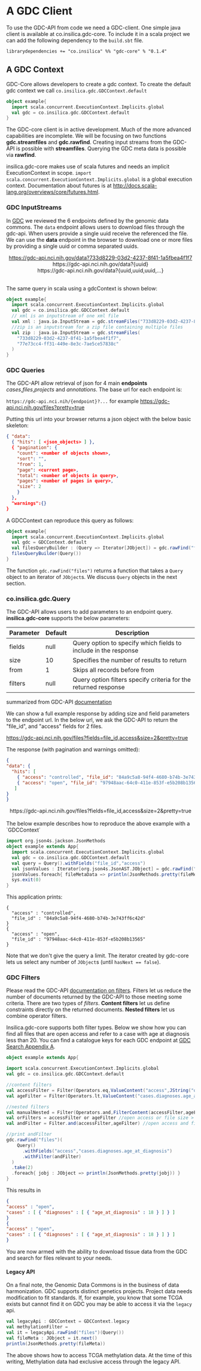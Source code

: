 # A GDC Client

  To use the GDC-API from code we need a GDC-client.  One simple java client is available at co.insilica.gdc-core.  To include it in a scala project we can add the following dependency to the `build.sbt` file.  

`librarydependencies += "co.insilica" %% "gdc-core" % "0.1.4"`

## A GDC Context
  GDC-Core allows developers to create a gdc context. To create the default gdc context we call `co.insilica.gdc.GDCContext.default`
  
  ```scala
  object example{
    import scala.concurrent.ExecutionContext.Implicits.global
    val gdc = co.insilica.gdc.GDCContext.default
  }
  ```
The GDC-core client is in active development.  Much of the more advanced capabilities are incomplete. We will be focusing on two functions **gdc.streamfiles** and **gdc.rawfind**. Creating input streams from the GDC-API is possible with **streamfiles**.  Querying the GDC meta data is possible via **rawfind**.

insilica.gdc-core makes use of scala futures and needs an implicit ExecutionContext in scope.  `import scala.concurrent.ExecutionContext.Implicits.global` is a global execution context.  Documentation about futures is at http://docs.scala-lang.org/overviews/core/futures.html.

### GDC InputStreams
  In [GDC](gdc/0_gdc.md) we reviewed the 6 endpoints defined by the genomic data commons. The `data` endpoint allows users to download files through the gdc-api.  When users provide a single uuid receive the referenced the file. We can use the **data** endpoint in the browser to download one or more files by providing a single uuid or comma separated uuids. 
  
  <center>
  <a href=https://gdc-api.nci.nih.gov/data?733d8229-03d2-4237-8f41-1a5fbea4f1f7>https://gdc-api.nci.nih.gov/data?733d8229-03d2-4237-8f41-1a5fbea4f1f7</a><br/>
  https://gdc-api.nci.nih.gov/data?{uuid}<br/>
  https://gdc-api.nci.nih.gov/data?{uuid,uuid,uuid,...}
  </center>
  <br/>

The same query in scala using a gdcContext is shown below:
  
  ```scala
  object example{
    import scala.concurrent.ExecutionContext.Implicits.global
    val gdc = co.insilica.gdc.GDCContext.default    
    // xml is an inputstream of one xml file
    val xml : java.io.InputStream = gdc.streamFiles("733d8229-03d2-4237-8f41-1a5fbea4f1f7")
    //zip is an inputstream for a zip file containing multiple files
    val zip : java.io.InputStream = gdc.streamFiles(
      "733d8229-03d2-4237-8f41-1a5fbea4f1f7",
      "77e73cc4-ff31-449e-8e3c-7ae5ce57838c"
    )
  }
  ```


### GDC Queries
  The GDC-API allow retrieval of json for 4 main **endpoints** *cases*,*files*,*projects* and *annotations*. The base url for each endpoint is:
  
  `https://gdc-api.nci.nih/{endpoint}?...` for example https://gdc-api.nci.nih.gov/files?pretty=true
  
  Putting this url into your browser returns a json object with the below basic skeleton:
  
  ```json
  { "data":
    { "hits": [ <json_objects> ] },
    { "pagination": {
      "count": <number of objects shown>, 
      "sort": "", 
      "from": 1, 
      "page": <current page>, 
      "total": <number of objects in query>, 
      "pages": <number of pages in query>, 
      "size": 2
      }
    },
    "warnings":{}
  }
  ```
  
  A GDCContext can reproduce this query as follows:
  ```scala
  object example{
    import scala.concurrent.ExecutionContext.Implicits.global
    val gdc = GDCContext.default
    val filesQueryBuilder : (Query => Iterator[JObject]) = gdc.rawFind("files")
    filesQueryBuilder(Query())
  }
  ```
  The function `gdc.rawFind("files")` returns a function that takes a `Query` object to an iterator of `JObject`s. We discuss `Query` objects in the next section.

### co.insilica.gdc.Query
  
  The GDC-API allows users to add parameters to an endpoint query.  **insilica.gdc-core** supports the below parameters:

| Parameter | Default | Description        |
|--------|------|----------------------------------------------------|
| fields | null | Query option to specify which fields to include in the response |
| size   | 10   | Specifies the number of results to return |
| from   | 1    | Skips all records before from |
| filters| null | Query option filters specify criteria for the returned response |
summarized from GDC-API [documentation](https://gdc-docs.nci.nih.gov/API/Users_Guide/Search_and_Retrieval/#query-parameters)

We can show a full example response by adding size and field parameters to the endpoint url. In the below url, we ask the GDC-API to return the "file_id", and "access" fields for 2 files. 
  
  https://gdc-api.nci.nih.gov/files?fields=file_id,access&size=2&pretty=true 
  
  The response (with pagination and warnings omitted):
  
  ```json
{
  "data": {
    "hits": [
      { "access": "controlled", "file_id": "84a9c5a8-94f4-4680-b74b-3e743ff6c42d" }, 
      { "access": "open", "file_id": "97948aac-64c0-411e-853f-e5b208b13565" } 
     ]
  }
}
```
<center><a>https://gdc-api.nci.nih.gov/files?fields=file_id,access&size=2&pretty=true</a></center><br/>
  The below example describes how to reproduce the above example with a `GDCContext`
  
```scala 
import org.json4s.jackson.JsonMethods
object example extends App{
  import scala.concurrent.ExecutionContext.Implicits.global
  val gdc = co.insilica.gdc.GDCContext.default
  val query = Query().withFields("file_id","access")
  val jsonValues : Iterator[org.json4s.JsonAST.JObject] = gdc.rawFind("files")(query).take(2)
  jsonValues.foreach{ fileMetaData => println(JsonMethods.pretty(fileMetaData)) }
  sys.exit(0)
}
```
This application prints:
```
{
  "access" : "controlled",
  "file_id" : "84a9c5a8-94f4-4680-b74b-3e743ff6c42d"
}
{
  "access" : "open",
  "file_id" : "97948aac-64c0-411e-853f-e5b208b13565"
}
```
  
  Note that we don't give the query a limit. The iterator created by gdc-core lets us select any number of `JObject`s (until `hasNext == false`). 
  
### GDC Filters
  Please read the GDC-API [documentation on filters](https://gdc-docs.nci.nih.gov/API/Users_Guide/Search_and_Retrieval/#filters). Filters let us reduce the number of documents returned by the GDC-API to those meeting some criteria. There are two types of *filters*. **Content filters** let us define constraints directly on the returned documents. **Nested filters** let us combine operator filters.
  
  Insilica.gdc-core supports both filter types. Below we show how you can find all files that are open access and refer to a case with age at diagnosis less than 20.  You can find a catalogue keys for each GDC endpoint at [GDC Search Appendix A](https://gdc-docs.nci.nih.gov/API/Users_Guide/Appendix_A_Available_Fields/). 
  
  ```scala
object example extends App{

  import scala.concurrent.ExecutionContext.Implicits.global
  val gdc = co.insilica.gdc.GDCContext.default

  //content filters
  val accessFilter = Filter(Operators.eq,ValueContent("access",JString("open")))
  val ageFilter = Filter(Operators.lt,ValueContent("cases.diagnoses.age_at_diagnosis",JInt(20)))

  //nested filters
  val manualNested = Filter(Operators.and,FilterContent(accessFilter,ageFilter))
  val orFilters = accessFilter or ageFilter //open access or file size > 100000
  val andFilter = Filter.and(accessFilter,ageFilter) //open access and file size > 100000

  //print andFilter
  gdc.rawFind("files")(
      Query()
        .withFields("access","cases.diagnoses.age_at_diagnosis")
        .withFilter(andFilter)
    )
    .take(2)
    .foreach{ jobj : JObject => println(JsonMethods.pretty(jobj)) }
}
  ```
  This results in
  ```json
{
  "access" : "open",
  "cases" : [ { "diagnoses" : [ { "age_at_diagnosis" : 18 } ] } ]
}
{
  "access" : "open",
  "cases" : [ { "diagnoses" : [ { "age_at_diagnosis" : 18 } ] } ]
}
  ```
  
  You are now armed with the ability to download tissue data from the GDC and search for files relevant to your needs.  
  
  #### Legacy API
  On a final note, the Genomic Data Commons is in the business of data harmonization. GDC supports distinct genetics projects.  Project data needs modification to fit standards.  If, for example, you know that some TCGA exists but cannot find it on GDC you may be able to access it via the `legacy` api.  

```scala
val legacyApi : GDCContext = GDCContext.legacy
val methylationFilter = 
val it = legacyApi.rawFind("files")(Query())
val fileMeta : JObject = it.next()
println(JsonMethods.pretty(fileMeta))
```

The above shows how to access TCGA methylation data. At the time of this writing, Methylation data had exclusive access through the legacy API.
